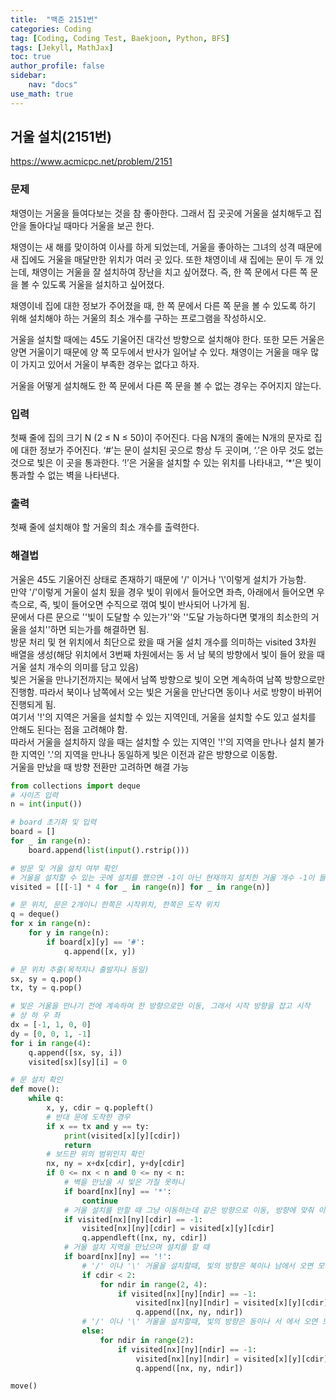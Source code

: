 ```yaml
---
title:  "백준 2151번"
categories: Coding
tag: [Coding, Coding Test, Baekjoon, Python, BFS]
tags: [Jekyll, MathJax]
toc: true
author_profile: false
sidebar:
    nav: "docs"
use_math: true
---
```


## 거울 설치(2151번)

<https://www.acmicpc.net/problem/2151>

### 문제

채영이는 거울을 들여다보는 것을 참 좋아한다. 그래서 집 곳곳에 거울을 설치해두고 집 안을 돌아다닐 때마다 거울을 보곤 한다.

채영이는 새 해를 맞이하여 이사를 하게 되었는데, 거울을 좋아하는 그녀의 성격 때문에 새 집에도 거울을 매달만한 위치가 여러 곳 있다. 또한 채영이네 새 집에는 문이 두 개 있는데, 채영이는 거울을 잘 설치하여 장난을 치고 싶어졌다. 즉, 한 쪽 문에서 다른 쪽 문을 볼 수 있도록 거울을 설치하고 싶어졌다.

채영이네 집에 대한 정보가 주어졌을 때, 한 쪽 문에서 다른 쪽 문을 볼 수 있도록 하기 위해 설치해야 하는 거울의 최소 개수를 구하는 프로그램을 작성하시오.

거울을 설치할 때에는 45도 기울어진 대각선 방향으로 설치해야 한다. 또한 모든 거울은 양면 거울이기 때문에 양 쪽 모두에서 반사가 일어날 수 있다. 채영이는 거울을 매우 많이 가지고 있어서 거울이 부족한 경우는 없다고 하자.

거울을 어떻게 설치해도 한 쪽 문에서 다른 쪽 문을 볼 수 없는 경우는 주어지지 않는다.

### 입력

첫째 줄에 집의 크기 N (2 ≤ N ≤ 50)이 주어진다. 다음 N개의 줄에는 N개의 문자로 집에 대한 정보가 주어진다. ‘#’는 문이 설치된 곳으로 항상 두 곳이며, ‘.’은 아무 것도 없는 것으로 빛은 이 곳을 통과한다. ‘!’은 거울을 설치할 수 있는 위치를 나타내고, ‘*’은 빛이 통과할 수 없는 벽을 나타낸다.

### 출력

첫째 줄에 설치해야 할 거울의 최소 개수를 출력한다.



### 해결법

거울은 45도 기울어진 상태로 존재하기 때문에 '/' 이거나 '\\'이렇게 설치가 가능함.   
만약 '/'이렇게 거울이 설치 됬을 경우 빛이 위에서 들어오면 좌측, 아래에서 들어오면 우측으로, 즉, 빛이 들어오면 수직으로 꺾여 빛이 반사되어 나가게 됨.    
문에서 다른 문으로 ''빛이 도달할 수 있는가''와 ''도달 가능하다면 몇개의 최소한의 거울을 설치''하면 되는가를 해결하면 됨.   
방문 처리 및 현 위치에서 최단으로 왔을 때 거울 설치 개수를 의미하는 visited 3차원 배열을 생성(해당 위치에서 3번째 차원에서는 동 서 남 북의 방향에서 빛이 들어 왔을 때 거울 설치 개수의 의미를 담고 있음)   
빛은 거울을 만나기전까지는 북에서 남쪽 방향으로 빛이 오면 계속하여 남쪽 방향으로만 진행함. 따라서 북이나 남쪽에서 오는 빛은 거울을 만난다면 동이나 서로 방향이 바뀌어 진행되게 됨.   
여기서 '!'의 지역은 거울을 설치할 수 있는 지역인데, 거울을 설치할 수도 있고 설치를 안해도 된다는 점을 고려해야 함.   
따라서 거울을 설치하지 않을 때는 설치할 수 있는 지역인 '!'의 지역을 만나나 설치 불가한 지역인 '.'의 지역을 만나나 동일하게 빛은 이전과 같은 방향으로 이동함.   
거울을 만났을 때 방향 전환만 고려하면 해결 가능   

```python
from collections import deque
# 사이즈 입력
n = int(input())

# board 초기화 및 입력
board = []
for _ in range(n):
    board.append(list(input().rstrip()))

# 방문 및 거울 설치 여부 확인
# 거울을 설치할 수 있는 곳에 설치를 했으면 -1이 아닌 현재까지 설치한 거울 개수 -1이 들어가고 설치 안했으면 -1을 유지(4방향이니)
visited = [[[-1] * 4 for _ in range(n)] for _ in range(n)]

# 문 위치, 문은 2개이니 한쪽은 시작위치, 한쪽은 도착 위치
q = deque()
for x in range(n):
    for y in range(n):
        if board[x][y] == '#':
            q.append([x, y])

# 문 위치 추출(목적지나 출발지나 동일)
sx, sy = q.pop()
tx, ty = q.pop()

# 빛은 거울을 만나기 전에 계속하여 한 방향으로만 이동, 그래서 시작 방향을 잡고 시작
# 상 하 우 좌
dx = [-1, 1, 0, 0]
dy = [0, 0, 1, -1]
for i in range(4):
    q.append([sx, sy, i])
    visited[sx][sy][i] = 0

# 문 설치 확인
def move():
    while q:
        x, y, cdir = q.popleft()
        # 반대 문에 도착한 경우
        if x == tx and y == ty:
            print(visited[x][y][cdir])
            return
        # 보드판 위의 범위인지 확인
        nx, ny = x+dx[cdir], y+dy[cdir]
        if 0 <= nx < n and 0 <= ny < n:
            # 벽을 만났을 시 빛은 가질 못하니
            if board[nx][ny] == '*':
                continue
            # 거울 설치를 안할 때 그냥 이동하는데 같은 방향으로 이동, 방향에 맞춰 이전 값을 줘야 하니
            if visited[nx][ny][cdir] == -1:
                visited[nx][ny][cdir] = visited[x][y][cdir]
                q.appendleft([nx, ny, cdir])
            # 거울 설치 지역을 만났으며 설치를 할 때
            if board[nx][ny] == '!':
                # '/' 이나 '\' 거울을 설치할때, 빛의 방향은 북이나 남에서 오면 모두 동 이나 서 로 방향이 바뀌어 이동
                if cdir < 2:
                    for ndir in range(2, 4):
                        if visited[nx][ny][ndir] == -1:
                            visited[nx][ny][ndir] = visited[x][y][cdir] + 1
                            q.append([nx, ny, ndir])
                # '/' 이나 '\' 거울을 설치할때, 빛의 방향은 동이나 서 에서 오면 모두 북 이나 남으로 방향이 바뀌어 이동
                else:
                    for ndir in range(2):
                        if visited[nx][ny][ndir] == -1:
                            visited[nx][ny][ndir] = visited[x][y][cdir] + 1
                            q.append([nx, ny, ndir])

move()
```







